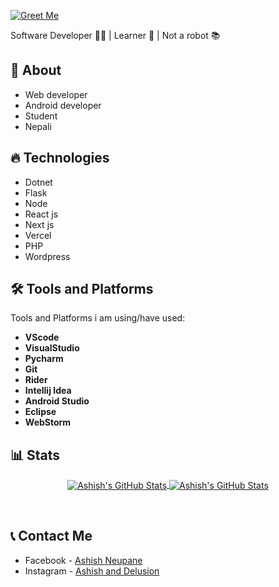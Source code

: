 [![Greet Me](https://greethub.glitch.me/?greet=true)](https://github.com/RoshanLimbu123)  

Software Developer 👨‍💻 | Learner 📖 | Not a robot 📚
<br>

## 🤷 About

- Web developer
- Android developer
- Student
- Nepali

## 🔥 Technologies

- Dotnet
- Flask
- Node
- React js
- Next js
- Vercel
- PHP
- Wordpress

## 🛠️ Tools and Platforms
Tools and Platforms i am using/have used:
 - **VScode**
 - **VisualStudio**
 - **Pycharm**
 - **Git**
 - **Rider**
 - **Intellij Idea**
 - **Android Studio**
 - **Eclipse**
 - **WebStorm**

## 📊 Stats
<p align="center">
 
 <a href="https://github.com/unicodist">
   <img align="center" src="https://github-readme-stats.vercel.app/api/top-langs/?username=unicodist&show_icons=true&langs_count=5&layout=default&hide_border=false&" alt="Ashish's GitHub Stats"/>
 </a>
 
 <a href="https://github.com/unicodist">
   <img align="center" src="https://github-readme-stats.vercel.app/api?username=unicodist&show_icons=true&include_all_commits=true&hide=contribs&count_private=true&line_height=48" alt="Ashish's GitHub Stats" />
 </a>
 
</p>

<br/>

## 📞 Contact Me
- Facebook - [Ashish Neupane](https://www.facebook.com/unicodist157/)
- Instagram - [Ashish and Delusion](https://www.instagram.com/ashish_and_delusion/)
